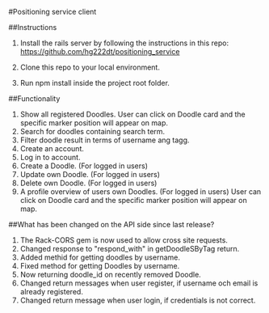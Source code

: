 #Positioning service client

##Instructions

1. Install the rails server by following the instructions in this repo: https://github.com/hg222dt/positioning_service

2. Clone this repo to your local environment.

3. Run npm install inside the project root folder.

##Functionality

1. Show all registered Doodles. User can click on Doodle card and the specific marker position will appear on map.
2. Search for doodles containing search term.
3. Filter doodle result in terms of username ang tagg.
4. Create an account.
5. Log in to account.
6. Create a Doodle. (For logged in users)
7. Update own Doodle. (For logged in users)
8. Delete own Doodle. (For logged in users)
9. A profile overview of users own Doodles. (For logged in users) User can click on Doodle card and the specific marker position will appear on map.


##What has been changed on the API side since last release?

1. The Rack-CORS gem is now used to allow cross site requests.
2. Changed response to "respond_with" in getDoodleSByTag return.
3. Added methid for getting doodles by username.
4. Fixed method for getting Doodles by username.
5. Now returning doodle_id on recently removed Doodle.
6. Changed return messages when user register, if username och email is already registered.
7. Changed return message when user login, if credentials is not correct.







